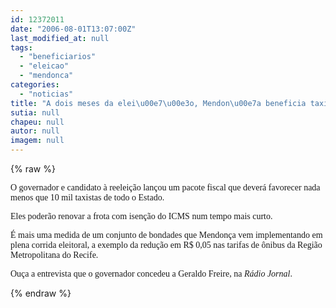 ```yaml
---
id: 12372011
date: "2006-08-01T13:07:00Z"
last_modified_at: null
tags:
  - "beneficiarios"
  - "eleicao"
  - "mendonca"
categories:
  - "noticias"
title: "A dois meses da elei\u00e7\u00e3o, Mendon\u00e7a beneficia taxistas"
sutia: null
chapeu: null
autor: null
imagem: null
---
```

{% raw %}
<p><P><FONT face=Verdana>O governador e candidato à reeleição lançou um pacote fiscal que deverá favorecer nada menos que 10 mil taxistas de todo o Estado.</FONT></P></p>
<p><P><FONT face=Verdana>Eles poderão renovar a frota com isenção do ICMS num tempo mais curto.</FONT></P></p>
<p><P><FONT face=Verdana>É mais uma medida de um conjunto de bondades que Mendonça vem implementando em plena corrida eleitoral, a exemplo da</FONT><FONT face=Verdana> redução em R$ 0,05 nas tarifas de ônibus da Região Metropolitana do Recife.</FONT></P></p>
<p><P><FONT face=Verdana>Ouça a entrevista que o governador concedeu a Geraldo Freire, na <EM>Rádio Jornal</EM>.</FONT></P> </p>
{% endraw %}